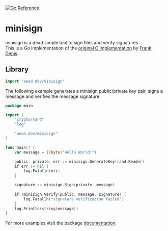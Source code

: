 [![Go Reference](https://pkg.go.dev/badge/aead.dev/minisign.svg)](https://pkg.go.dev/aead.dev/minisign)

# minisign
minisign is a dead simple tool to sign files and verify signatures.  
This is a Go implementation of the [original C implementation](https://github.com/jedisct1/minisign) by [Frank Denis](https://github.com/jedisct1).

## Library

```Go
import "aead.dev/minisign" 
```

The following example generates a minisign public/private key pair, signs a message and verifies the message signature.

```Go
package main

import (
	"crypto/rand"
	"log"

	"aead.dev/minisign"
)

func main() {
	var message = []byte("Hello World!")

	public, private, err := minisign.GenerateKey(rand.Reader)
	if err != nil {
		log.Fatalln(err)
	}

	signature := minisign.Sign(private, message)
	
	if !minisign.Verify(public, message, signature) {
		log.Fatalln("signature verification failed")
	}
	log.Println(string(message))
}
```
For more examples visit the package [documentation](https://pkg.go.dev/aead.dev/minisign).
